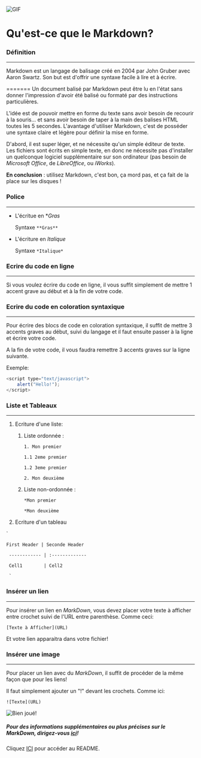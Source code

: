![GIF](https://media.giphy.com/media/vFKqnCdLPNOKc/giphy.gif)

# Qu'est-ce que le Markdown?

### Définition
--------------------

Markdown est un langage de balisage créé en 2004 par John Gruber avec Aaron Swartz. Son but est d'offrir une syntaxe facile à lire et à écrire.

=======
Un document balisé par Markdown peut être lu en l'état sans donner l'impression d'avoir été balisé ou formaté par des instructions particulières.


L'idée est de pouvoir mettre en forme du texte sans avoir besoin de recourir à la souris… et sans avoir besoin de taper à la main des balises HTML toutes les 5 secondes. L'avantage d'utiliser Markdown, c'est de posséder une syntaxe claire et légère pour définir la mise en forme. 

D'abord, il est super léger, et ne nécessite qu'un simple éditeur de texte. Les fichiers sont écrits en simple texte, en donc ne nécessite pas d'installer un quelconque logiciel supplémentaire sur son ordinateur (pas besoin de *Microsoft Office*, de *LibreOffice*, ou *iWorks*).

**En conclusion** : utilisez Markdown, c'est bon, ça mord pas, et ça fait de la place sur les disques !


### Police 
---------------

* L'écritue en **Gras*

	Syntaxe `**Gras**`

* L'écriture en *Italique*

	Syntaxe `*Italique*`

### Ecrire du code en ligne
---------------------------

Si vous voulez écrire du code en ligne, il vous suffit simplement de mettre 1 accent grave au début et à la fin de votre code.

### Ecrire du code en coloration syntaxique
--------------------------

Pour écrire des blocs de code en coloration syntaxique, il suffit de mettre 3 accents graves au début, suivi du langage et il faut ensuite passer à la ligne et écrire votre code.

A la fin de votre code, il vous faudra remettre 3 accents graves sur la ligne suivante.

Exemple:
``` javascript
<script type="text/javascript">
    alert("Hello!"); 
</script>
```


### Liste et Tableaux
--------------------

1. Ecriture d'une liste:

	1. Liste ordonnée : 

		 `1. Mon premier`

		 `1.1 2eme premier`

		 `1.2 3eme premier`

		 `2. Mon deuxième`

	1. Liste non-ordonnée :  

		`*Mon premier`

		`*Mon deuxième`

2. Ecriture d'un tableau

`

	First Header | Seconde Header

	 ------------ | :-------------

	 Cell1	      |	Cell2
	 
	 `

### Insérer un lien
--------------------

Pour insérer un lien en *MarkDown*, vous devez placer votre texte à afficher entre crochet suivi de l'URL entre parenthèse. Comme ceci:

`[Texte à Afficher](URL)`

Et votre lien apparaitra dans votre fichier!

### Insérer une image
--------------------

Pour placer un lien avec du *MarkDown*, il suffit de procéder de la même façon que pour les liens! 

Il faut simplement ajouter un "!" devant les crochets. Comme ici:

`![Texte](URL)`


![Bien joué!](http://m.memegen.com/jj9nji.jpg)



##### Pour des informations supplémentaires ou plus précises sur le MarkDown, dirigez-vous [ici](https://openclassrooms.com/fr/courses/1304236-redigez-en-markdown)!


Cliquez [ICI](https://github.com/Anxium/exercice-markdown/blob/master/README.md) pour accéder au README.


